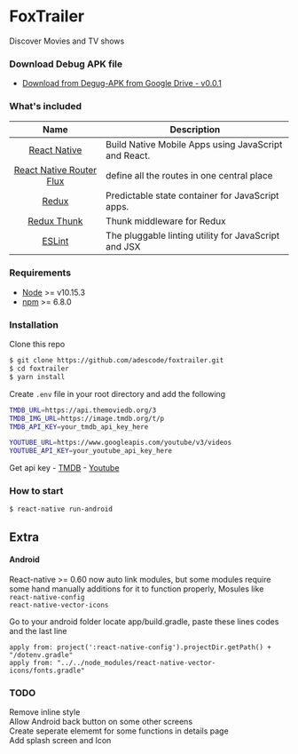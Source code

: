 # FoxTrailer

Discover Movies and TV shows

### Download Debug APK file

- [Download from Degug-APK from Google Drive - v0.0.1](http://bit.ly/foxTrailer)

### What's included

|                                      Name                                      | Description                                          |
| :----------------------------------------------------------------------------: | ---------------------------------------------------- |
|    [React Native](http://facebook.github.io/react-native/releases/0.61.2/)     | Build Native Mobile Apps using JavaScript and React. |
| [React Native Router Flux](https://github.com/aksonov/react-native-router-flux) | define all the routes in one central place           |
|                          [Redux](https://nodejs.org/)                          | Predictable state container for JavaScript apps.     |
|             [Redux Thunk](https://github.com/gaearon/redux-thunk)              | Thunk middleware for Redux                           |
|                          [ESLint](http://eslint.org/)                          | The pluggable linting utility for JavaScript and JSX |

### Requirements

- [Node](https://nodejs.org/) >= v10.15.3
- [npm](https://npmjs.com) >= 6.8.0

### Installation

Clone this repo

```sh
$ git clone https://github.com/adescode/foxtrailer.git
$ cd foxtrailer
$ yarn install
```

Create `.env` file in your root directory and add the following

```sh
TMDB_URL=https://api.themoviedb.org/3
TMDB_IMG_URL=https://image.tmdb.org/t/p
TMDB_API_KEY=your_tmdb_api_key_here

YOUTUBE_URL=https://www.googleapis.com/youtube/v3/videos
YOUTUBE_API_KEY=your_youtube_api_key_here

```

Get api key -
[TMDB](https://www.themoviedb.org/) -
[Youtube](https://console.developers.google.com)

### How to start

```sh
$ react-native run-android
```

## Extra

#### Android

React-native >= 0.60 now auto link modules, but some modules require
some hand manually additions for it to function properly, Mosules like <br>
`react-native-config`
<br>
`react-native-vector-icons`

Go to your android folder locate app/build.gradle, paste these lines codes and the last line

```
apply from: project(':react-native-config').projectDir.getPath() + "/dotenv.gradle"
apply from: "../../node_modules/react-native-vector-icons/fonts.gradle"
```

### TODO

Remove inline style<br>
Allow Android back button on some other screens<br>
Create seperate elememt for some functions in details page<br>
Add splash screen and Icon<br>
